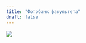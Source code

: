 ```yaml
---
title: "Фотобанк факультета"
draft: false
---
```


[1]: https://odin.mgimo.ru/news/5394-den-otkrytykh-dverej-magistratury-mgimo-odintsovo

[![](https://odin.mgimo.ru/images/news4799/dod-mag-odin-19-05-22_122.jpg)][1]